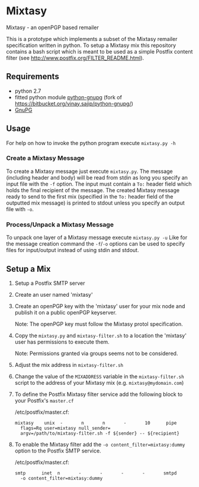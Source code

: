 # Mixtasy
Mixtasy - an openPGP based remailer

This is a prototype which implements a subset of the Mixtasy remailer specification written in python.
To setup a Mixtasy mix this repository contains a bash script which is meant to be used as a simple Postfix content filter (see http://www.postfix.org/FILTER_README.html).

## Requirements
* python 2.7
* fitted python module [python-gnupg](https://github.com/jojoob/python-gnupg) (fork of https://bitbucket.org/vinay.sajip/python-gnupg/)
* [GnuPG](https://gnupg.org/)

## Usage
For help on how to invoke the python program execute `mixtasy.py -h`

### Create a Mixtasy Message
To create a Mixtasy message just execute `mixtasy.py`.
The message (including header and body) will be read from stdin as long you specify an input file with the `-f` option.
The input must contain a `To:` header field which holds the final recipient of the message.
The created Mixtasy message ready to send to the first mix (specified in the `To:` header field of the outputted mix message) is printed to stdout unless you specify an output file with `-o`.

### Process/Unpack a Mixtasy Message
To unpack one layer of a Mixtasy message execute `mixtasy.py -u`
Like for the message creation command the `-f`/`-o` options can be used to specify files for input/output instead of using stdin and stdout.

## Setup a Mix
1. Setup a Postfix SMTP server
2. Create an user named 'mixtasy'
3. Create an openPGP key with the 'mixtasy' user for your mix node and publish it on a public openPGP keyserver.

    Note: The openPGP key must follow the Mixtasy protol specification.
4. Copy the `mixtasy.py` and `mixtasy-filter.sh` to a location the 'mixtasy' user has permissions to execute them.

    Note: Permissions granted via groups seems not to be considered.
5. Adjust the mix address in `mixtasy-filter.sh`
6. Change the value of the `MIXADDRESS` variable in the `mixtasy-filter.sh` script to the address of your Mixtasy mix (e.g. `mixtasy@mydomain.com`)
7. To define the Postfix Mixtasy filter service
    add the following block to your Postfix's `master.cf`

    /etc/postfix/master.cf:
    ```
    mixtasy    unix  -       n       n       -       10      pipe
      flags=Rq user=mixtasy null_sender=
      argv=/path/to/mixtasy-filter.sh -f ${sender} -- ${recipient}
    ```

8. To enable the Mixtasy filter
    add the `-o content_filter=mixtasy:dummy` option to the Postfix SMTP service.

    /etc/postfix/master.cf:
    ```
    smtp      inet  n       -       -       -       -       smtpd
      -o content_filter=mixtasy:dummy
    ```
